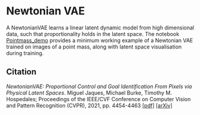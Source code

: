 # Newtonian VAE

A NewtonianVAE learns a linear latent dynamic model from high dimensional data, such that proportionality holds in the latent space. The notebook [Pointmass_demo](Pointmass_demo.ipynb) provides a minimum working example of a Newtonian VAE trained on images of a point mass, along with latent space visualisation during training. 

## Citation

*NewtonianVAE: Proportional Control and Goal Identification From Pixels via Physical Latent Spaces*. 
Miguel Jaques, Michael Burke, Timothy M. Hospedales; 
Proceedings of the IEEE/CVF Conference on Computer Vision and Pattern Recognition (CVPR), 2021, pp. 4454-4463
[[pdf]](https://openaccess.thecvf.com/content/CVPR2021/papers/Jaques_NewtonianVAE_Proportional_Control_and_Goal_Identification_From_Pixels_via_Physical_CVPR_2021_paper.pdf) [[arXiv]](http://arxiv.org/abs/2006.01959)

